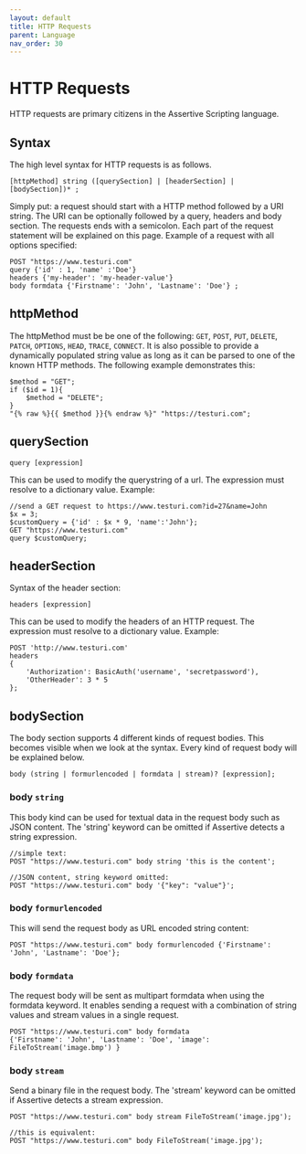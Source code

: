 ```yaml
---
layout: default
title: HTTP Requests
parent: Language
nav_order: 30
---
```


# HTTP Requests
HTTP requests are primary citizens in the Assertive Scripting language.

## Syntax
The high level syntax for HTTP requests is as follows. 
```
[httpMethod] string ([querySection] | [headerSection] | [bodySection])* ;
```
Simply put: a request should start with a HTTP method followed by a URI string. The URI can be optionally followed by a query, headers and body section. The requests ends with a semicolon. Each part of the request statement will be explained on this page.
Example of a request with all options specified:
```assertive
POST "https://www.testuri.com"
query {'id' : 1, 'name' :'Doe'}
headers {'my-header': 'my-header-value'}
body formdata {'Firstname': 'John', 'Lastname': 'Doe'} ;
```

## httpMethod
The httpMethod must be be one of the following: `GET`, `POST`, `PUT`, `DELETE`, `PATCH`, `OPTIONS`, `HEAD`, `TRACE`, `CONNECT`. It is also possible to provide a dynamically populated string value as long as it can be parsed to one of the known HTTP methods. The following example demonstrates this:
```assertive
$method = "GET";
if ($id = 1){
    $method = "DELETE";
}
"{% raw %}{{ $method }}{% endraw %}" "https://testuri.com";
```

## querySection
```assertive
query [expression]
```
This can be used to modify the querystring of a url. The expression must resolve to a dictionary value.
Example:
```assertive
//send a GET request to https://www.testuri.com?id=27&name=John
$x = 3;
$customQuery = {'id' : $x * 9, 'name':'John'};
GET "https://www.testuri.com" 
query $customQuery;

```

## headerSection
Syntax of the header section:
```assertive
headers [expression]
```
This can be used to modify the headers of an HTTP request. The expression must resolve to a dictionary value.
Example:
```assertive
POST 'http://www.testuri.com' 
headers 
{ 
    'Authorization': BasicAuth('username', 'secretpassword'),
    'OtherHeader': 3 * 5
};
```

## bodySection
The body section supports 4 different kinds of request bodies. This becomes visible when we look at the syntax. Every kind of request body will be explained below.
```assertive
body (string | formurlencoded | formdata | stream)? [expression];
```
### body `string`

This body kind can be used for textual data in the request body such as JSON content. The 'string' keyword can be omitted if Assertive detects a string expression. 
```assertive
//simple text:
POST "https://www.testuri.com" body string 'this is the content';

//JSON content, string keyword omitted:
POST "https://www.testuri.com" body '{"key": "value"}';
```

### body `formurlencoded`
This will send the request body as URL encoded string content:
```assertive
POST "https://www.testuri.com" body formurlencoded {'Firstname': 'John', 'Lastname': 'Doe'};
```

### body `formdata`
The request body will be sent as multipart formdata when using the formdata keyword. It enables sending a request with a combination of string values and stream values in a single request.
```assertive
POST "https://www.testuri.com" body formdata 
{'Firstname': 'John', 'Lastname': 'Doe', 'image': FileToStream('image.bmp') }
```

### body `stream`
Send a binary file in the request body. The 'stream' keyword can be omitted if Assertive detects a stream expression.
```assertive
POST "https://www.testuri.com" body stream FileToStream('image.jpg');

//this is equivalent:
POST "https://www.testuri.com" body FileToStream('image.jpg');
```